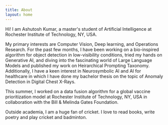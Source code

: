 ```yaml
---
title: About
layout: home
---
```


Hi! I am Ashutosh Kumar, a master's student of Artificial Intelligence at Rochester Institute of Technology, NY, USA.

My primary interests are Computer Vision, Deep learning, and Operations Research. For the past few months, I have been working on a bio-inspired algorithm for object detection in low-visibility conditions, tried my hands on Generative AI, and diving into the fascinating world of Large Language Models and published my work on Heirarchical Prompting Taxonomy. Additionally, I have a keen interest in Neurosymbolic AI and AI for healthcare in which I have done my bachelor thesis on the topic of Anomaly Detection in Digital Chest X-Rays.

This summer, I worked on a data fusion algorithm for a global vaccine prioritization model at Rochester Institute of Technology, NY, USA in collaboration with the Bill & Melinda Gates Foundation. 

Outside academia, I am a huge fan of cricket. I love to read books, write poetry and play cricket and badminton.
